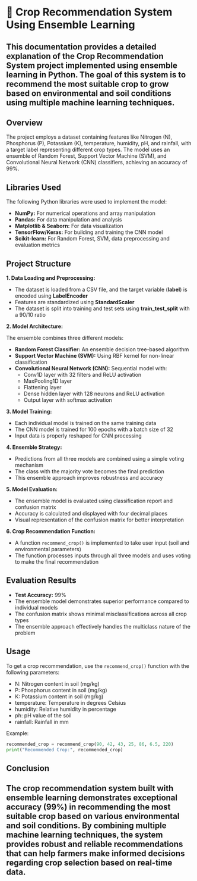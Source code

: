 # 🌾 Crop Recommendation System Using Ensemble Learning

This documentation provides a detailed explanation of the Crop Recommendation System project implemented using ensemble learning in Python. The goal of this system is to recommend the most suitable crop to grow based on environmental and soil conditions using multiple machine learning techniques.
---
## Overview

The project employs a dataset containing features like Nitrogen (N), Phosphorus (P), Potassium (K), temperature, humidity, pH, and rainfall, with a target label representing different crop types. The model uses an ensemble of Random Forest, Support Vector Machine (SVM), and Convolutional Neural Network (CNN) classifiers, achieving an accuracy of 99%.

## Libraries Used

The following Python libraries were used to implement the model:
- **NumPy:** For numerical operations and array manipulation
- **Pandas:** For data manipulation and analysis
- **Matplotlib & Seaborn:** For data visualization
- **TensorFlow/Keras:** For building and training the CNN model
- **Scikit-learn:** For Random Forest, SVM, data preprocessing and evaluation metrics

## Project Structure

**1. Data Loading and Preprocessing:**
- The dataset is loaded from a CSV file, and the target variable (**label**) is encoded using **LabelEncoder**
- Features are standardized using **StandardScaler**
- The dataset is split into training and test sets using **train_test_split** with a 90/10 ratio

**2. Model Architecture:**
   
The ensemble combines three different models:
- **Random Forest Classifier:** An ensemble decision tree-based algorithm
- **Support Vector Machine (SVM):** Using RBF kernel for non-linear classification
- **Convolutional Neural Network (CNN):** Sequential model with:
  - Conv1D layer with 32 filters and ReLU activation
  - MaxPooling1D layer
  - Flattening layer
  - Dense hidden layer with 128 neurons and ReLU activation
  - Output layer with softmax activation

**3. Model Training:**
- Each individual model is trained on the same training data
- The CNN model is trained for 100 epochs with a batch size of 32
- Input data is properly reshaped for CNN processing

**4. Ensemble Strategy:**
- Predictions from all three models are combined using a simple voting mechanism
- The class with the majority vote becomes the final prediction
- This ensemble approach improves robustness and accuracy

**5. Model Evaluation:**
- The ensemble model is evaluated using classification report and confusion matrix
- Accuracy is calculated and displayed with four decimal places
- Visual representation of the confusion matrix for better interpretation

**6. Crop Recommendation Function:**
- A function `recommend_crop()` is implemented to take user input (soil and environmental parameters)
- The function processes inputs through all three models and uses voting to make the final recommendation

## Evaluation Results

- **Test Accuracy:** 99%
- The ensemble model demonstrates superior performance compared to individual models
- The confusion matrix shows minimal misclassifications across all crop types
- The ensemble approach effectively handles the multiclass nature of the problem

## Usage

To get a crop recommendation, use the `recommend_crop()` function with the following parameters:
- N: Nitrogen content in soil (mg/kg)
- P: Phosphorus content in soil (mg/kg)
- K: Potassium content in soil (mg/kg)
- temperature: Temperature in degrees Celsius
- humidity: Relative humidity in percentage
- ph: pH value of the soil
- rainfall: Rainfall in mm

Example:
```python
recommended_crop = recommend_crop(90, 42, 43, 25, 86, 6.5, 220)
print("Recommended Crop:", recommended_crop)
```
## Conclusion
The crop recommendation system built with ensemble learning demonstrates exceptional accuracy (99%) in recommending the most suitable crop based on various environmental and soil conditions. By combining multiple machine learning techniques, the system provides robust and reliable recommendations that can help farmers make informed decisions regarding crop selection based on real-time data.
---

